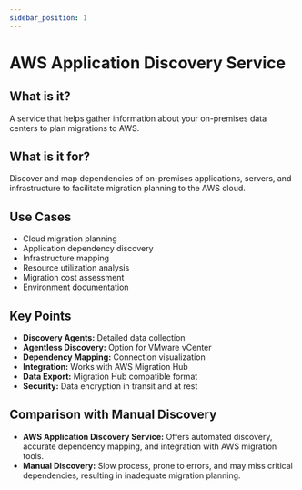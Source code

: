 ```yaml
---
sidebar_position: 1
---
```


# AWS Application Discovery Service

## What is it?
A service that helps gather information about your on-premises data centers to plan migrations to AWS.

## What is it for?
Discover and map dependencies of on-premises applications, servers, and infrastructure to facilitate migration planning to the AWS cloud.

## Use Cases
- Cloud migration planning
- Application dependency discovery
- Infrastructure mapping
- Resource utilization analysis
- Migration cost assessment
- Environment documentation

## Key Points
- **Discovery Agents:** Detailed data collection
- **Agentless Discovery:** Option for VMware vCenter
- **Dependency Mapping:** Connection visualization
- **Integration:** Works with AWS Migration Hub
- **Data Export:** Migration Hub compatible format
- **Security:** Data encryption in transit and at rest

## Comparison with Manual Discovery
- **AWS Application Discovery Service:** Offers automated discovery, accurate dependency mapping, and integration with AWS migration tools.
- **Manual Discovery:** Slow process, prone to errors, and may miss critical dependencies, resulting in inadequate migration planning. 